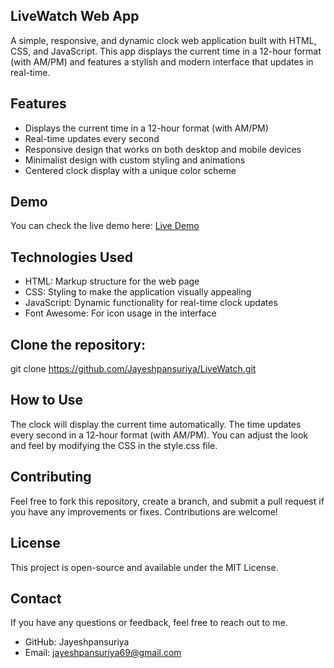 ## **LiveWatch Web App**
A simple, responsive, and dynamic clock web application built with HTML, CSS, and JavaScript. This app displays the current time in a 12-hour format (with AM/PM) and features a stylish and modern interface that updates in real-time.

## **Features**
- Displays the current time in a 12-hour format (with AM/PM)
- Real-time updates every second
- Responsive design that works on both desktop and mobile devices
- Minimalist design with custom styling and animations
- Centered clock display with a unique color scheme
  
## **Demo**
You can check the live demo here: [Live Demo](https://jayeshpansuriya.github.io/LiveWatch/)

## **Technologies Used**
- HTML: Markup structure for the web page
- CSS: Styling to make the application visually appealing
- JavaScript: Dynamic functionality for real-time clock updates
- Font Awesome: For icon usage in the interface

## **Clone the repository:**
git clone https://github.com/Jayeshpansuriya/LiveWatch.git

## **How to Use**
The clock will display the current time automatically.
The time updates every second in a 12-hour format (with AM/PM).
You can adjust the look and feel by modifying the CSS in the style.css file.

## **Contributing**
Feel free to fork this repository, create a branch, and submit a pull request if you have any improvements or fixes. Contributions are welcome!

## **License**
This project is open-source and available under the MIT License.

## **Contact**
If you have any questions or feedback, feel free to reach out to me.

- GitHub: Jayeshpansuriya
- Email: jayeshpansuriya69@gmail.com
